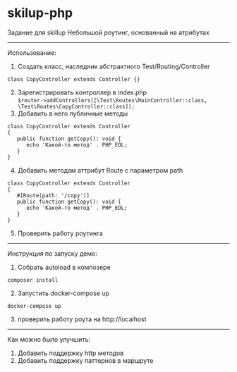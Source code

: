 # skilup-php

Задание для skillup
Небольшой роутинг, основанный на атрибутах

---

Использование:
1. Создать класс, наследник абстрактного Test/Routing/Controller

`class CopyController extends Controller
{}`

2. Зарегистрировать контроллер в index.php<br>
`$router->addControllers([\Test\Routes\MainController::class, \Test\Routes\CopyController::class]);`<br>
3. Добавить в него публичные методы
```
class CopyController extends Controller
{
   public function getCopy(): void {
      echo 'Какой-то метод' . PHP_EOL;
   }
}
```

4. Добавить методам аттрибут Route с параметром path
```
class CopyController extends Controller
{
   #[Route(path: '/copy')]
   public function getCopy(): void {
      echo 'Какой-то метод' . PHP_EOL;
   }
}
```
5. Проверить работу роутинга

---

Инструкция по запуску демо:
1. Собрать autoload в композере

`composer install`

2. Запустить docker-compose up

`docker-compose up`

3. проверить работу роута на http://localhost

---

Как можно было улучшить:
1. Добавить поддержку http методов
2. Добавить поддержку паттернов в маршруте
